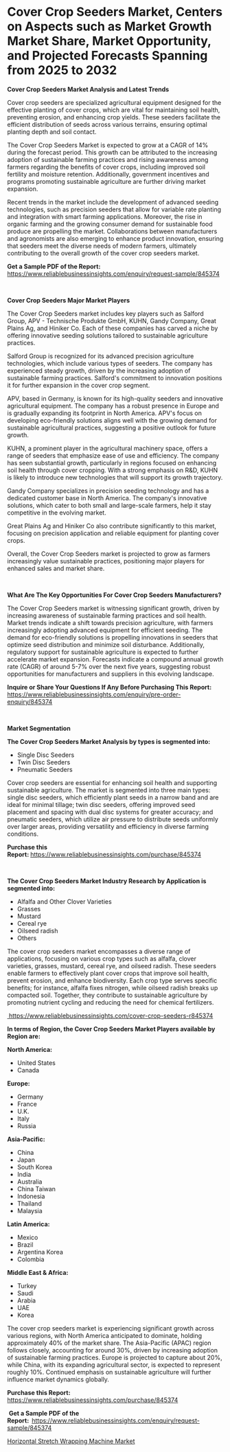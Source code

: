 <p><h1>Cover Crop Seeders Market, Centers on Aspects such as Market Growth Market Share, Market Opportunity, and Projected Forecasts Spanning from 2025 to 2032</h1></p><p><strong>Cover Crop Seeders Market Analysis and Latest Trends</strong></p>
<p><p>Cover crop seeders are specialized agricultural equipment designed for the effective planting of cover crops, which are vital for maintaining soil health, preventing erosion, and enhancing crop yields. These seeders facilitate the efficient distribution of seeds across various terrains, ensuring optimal planting depth and soil contact.</p><p>The Cover Crop Seeders Market is expected to grow at a CAGR of 14% during the forecast period. This growth can be attributed to the increasing adoption of sustainable farming practices and rising awareness among farmers regarding the benefits of cover crops, including improved soil fertility and moisture retention. Additionally, government incentives and programs promoting sustainable agriculture are further driving market expansion.</p><p>Recent trends in the market include the development of advanced seeding technologies, such as precision seeders that allow for variable rate planting and integration with smart farming applications. Moreover, the rise in organic farming and the growing consumer demand for sustainable food produce are propelling the market. Collaborations between manufacturers and agronomists are also emerging to enhance product innovation, ensuring that seeders meet the diverse needs of modern farmers, ultimately contributing to the overall growth of the cover crop seeders market.</p></p>
<p><strong>Get a Sample PDF of the Report:&nbsp;</strong> <a href="https://www.reliablebusinessinsights.com/enquiry/request-sample/845374?utm_campaign=2226&utm_medium=2&utm_source=Github&utm_content=ia&utm_term=17022025&utm_id=cover-crop-seeders">https://www.reliablebusinessinsights.com/enquiry/request-sample/845374</a></p>
<p>&nbsp;</p>
<p><strong>Cover Crop Seeders Major Market Players</strong></p>
<p><p>The Cover Crop Seeders market includes key players such as Salford Group, APV - Technische Produkte GmbH, KUHN, Gandy Company, Great Plains Ag, and Hiniker Co. Each of these companies has carved a niche by offering innovative seeding solutions tailored to sustainable agriculture practices.</p><p>Salford Group is recognized for its advanced precision agriculture technologies, which include various types of seeders. The company has experienced steady growth, driven by the increasing adoption of sustainable farming practices. Salford's commitment to innovation positions it for further expansion in the cover crop segment.</p><p>APV, based in Germany, is known for its high-quality seeders and innovative agricultural equipment. The company has a robust presence in Europe and is gradually expanding its footprint in North America. APV's focus on developing eco-friendly solutions aligns well with the growing demand for sustainable agricultural practices, suggesting a positive outlook for future growth.</p><p>KUHN, a prominent player in the agricultural machinery space, offers a range of seeders that emphasize ease of use and efficiency. The company has seen substantial growth, particularly in regions focused on enhancing soil health through cover cropping. With a strong emphasis on R&D, KUHN is likely to introduce new technologies that will support its growth trajectory.</p><p>Gandy Company specializes in precision seeding technology and has a dedicated customer base in North America. The company's innovative solutions, which cater to both small and large-scale farmers, help it stay competitive in the evolving market.</p><p>Great Plains Ag and Hiniker Co also contribute significantly to this market, focusing on precision application and reliable equipment for planting cover crops.</p><p>Overall, the Cover Crop Seeders market is projected to grow as farmers increasingly value sustainable practices, positioning major players for enhanced sales and market share.</p></p>
<p>&nbsp;</p>
<p><strong>What Are The Key Opportunities For Cover Crop Seeders Manufacturers?</strong></p>
<p><p>The Cover Crop Seeders market is witnessing significant growth, driven by increasing awareness of sustainable farming practices and soil health. Market trends indicate a shift towards precision agriculture, with farmers increasingly adopting advanced equipment for efficient seeding. The demand for eco-friendly solutions is propelling innovations in seeders that optimize seed distribution and minimize soil disturbance. Additionally, regulatory support for sustainable agriculture is expected to further accelerate market expansion. Forecasts indicate a compound annual growth rate (CAGR) of around 5-7% over the next five years, suggesting robust opportunities for manufacturers and suppliers in this evolving landscape.</p></p>
<p><strong>Inquire or Share Your Questions If Any Before Purchasing This Report:</strong> <a href="https://www.reliablebusinessinsights.com/enquiry/pre-order-enquiry/845374?utm_campaign=2226&utm_medium=2&utm_source=Github&utm_content=ia&utm_term=17022025&utm_id=cover-crop-seeders">https://www.reliablebusinessinsights.com/enquiry/pre-order-enquiry/845374</a></p>
<p>&nbsp;</p>
<p><strong>Market Segmentation</strong></p>
<p><strong>The Cover Crop Seeders Market Analysis by types is segmented into:</strong></p>
<p><ul><li>Single Disc Seeders</li><li>Twin Disc Seeders</li><li>Pneumatic Seeders</li></ul></p>
<p><p>Cover crop seeders are essential for enhancing soil health and supporting sustainable agriculture. The market is segmented into three main types: single disc seeders, which efficiently plant seeds in a narrow band and are ideal for minimal tillage; twin disc seeders, offering improved seed placement and spacing with dual disc systems for greater accuracy; and pneumatic seeders, which utilize air pressure to distribute seeds uniformly over larger areas, providing versatility and efficiency in diverse farming conditions.</p></p>
<p><strong>Purchase this Report:&nbsp;</strong><a href="https://www.reliablebusinessinsights.com/purchase/845374?utm_campaign=2226&utm_medium=2&utm_source=Github&utm_content=ia&utm_term=17022025&utm_id=cover-crop-seeders">https://www.reliablebusinessinsights.com/purchase/845374</a></p>
<p>&nbsp;</p>
<p><strong>The Cover Crop Seeders Market Industry Research by Application is segmented into:</strong></p>
<p><ul><li>Alfalfa and Other Clover Varieties</li><li>Grasses</li><li>Mustard</li><li>Cereal rye</li><li>Oilseed radish</li><li>Others</li></ul></p>
<p><p>The cover crop seeders market encompasses a diverse range of applications, focusing on various crop types such as alfalfa, clover varieties, grasses, mustard, cereal rye, and oilseed radish. These seeders enable farmers to effectively plant cover crops that improve soil health, prevent erosion, and enhance biodiversity. Each crop type serves specific benefits; for instance, alfalfa fixes nitrogen, while oilseed radish breaks up compacted soil. Together, they contribute to sustainable agriculture by promoting nutrient cycling and reducing the need for chemical fertilizers.</p></p>
<p><a href="https://www.reliablebusinessinsights.com/cover-crop-seeders-r845374?utm_campaign=2226&utm_medium=2&utm_source=Github&utm_content=ia&utm_term=17022025&utm_id=cover-crop-seeders">&nbsp;https://www.reliablebusinessinsights.com/cover-crop-seeders-r845374</a></p>
<p><strong>In terms of Region, the Cover Crop Seeders Market Players available by Region are:</strong></p>
<p>
    <p> <strong> North America: </strong>
        <ul>
            <li>United States</li>
            <li>Canada</li>
        </ul>
        </p> 
    <p> <strong> Europe: </strong>
        <ul>
            <li>Germany</li>
            <li>France</li>
            <li>U.K.</li>
            <li>Italy</li>
            <li>Russia</li>
        </ul>
        </p> 
    <p> <strong> Asia-Pacific: </strong>
        <ul>
            <li>China</li>
            <li>Japan</li>
            <li>South Korea</li>
            <li>India</li>
            <li>Australia</li>
            <li>China Taiwan</li>
            <li>Indonesia</li>
            <li>Thailand</li>
            <li>Malaysia</li>
        </ul>
        </p> 
    <p> <strong> Latin America: </strong>
        <ul>
            <li>Mexico</li>
            <li>Brazil</li>
            <li>Argentina Korea</li>
            <li>Colombia</li>
        </ul>
        </p> 
    <p> <strong> Middle East & Africa: </strong>
        <ul>
            <li>Turkey</li>
            <li>Saudi</li>
            <li>Arabia</li>
            <li>UAE</li>
            <li>Korea</li>
        </ul>
    </p>
    </p>
<p><p>The cover crop seeders market is experiencing significant growth across various regions, with North America anticipated to dominate, holding approximately 40% of the market share. The Asia-Pacific (APAC) region follows closely, accounting for around 30%, driven by increasing adoption of sustainable farming practices. Europe is projected to capture about 20%, while China, with its expanding agricultural sector, is expected to represent roughly 10%. Continued emphasis on sustainable agriculture will further influence market dynamics globally.</p></p>
<p><strong>Purchase this Report: </strong><a href="https://www.reliablebusinessinsights.com/purchase/845374?utm_campaign=2226&utm_medium=2&utm_source=Github&utm_content=ia&utm_term=17022025&utm_id=cover-crop-seeders">https://www.reliablebusinessinsights.com/purchase/845374</a></p>
<p>&nbsp;<strong>Get a Sample PDF of the Report:&nbsp;&nbsp;</strong><a href="https://www.reliablebusinessinsights.com/enquiry/request-sample/845374?utm_campaign=2226&utm_medium=2&utm_source=Github&utm_content=ia&utm_term=17022025&utm_id=cover-crop-seeders">https://www.reliablebusinessinsights.com/enquiry/request-sample/845374</a></p>
<p><strong></strong></p>
<p><p><a href="https://github.com/AlisaRowe24/Market-Research-Report-List-1/blob/main/horizontal-stretch-wrapping-machine-market.md?utm_campaign=2226&utm_medium=2&utm_source=Github&utm_content=ia&utm_term=17022025&utm_id=cover-crop-seeders">Horizontal Stretch Wrapping Machine Market</a></p></p>
